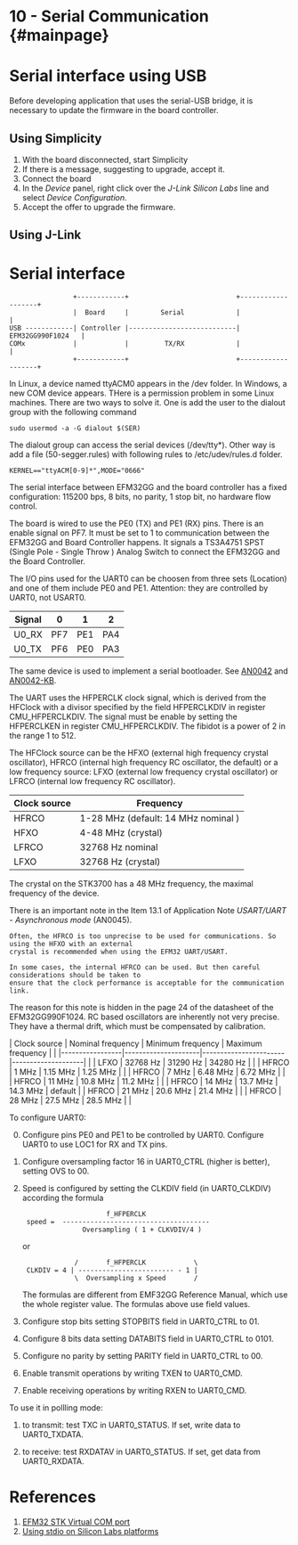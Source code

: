 10 - Serial Communication {#mainpage}
============

# Serial interface using USB

Before developing application that uses the serial-USB bridge, it is necessary to update the firmware in
the board controller.

## Using Simplicity


1. With the board disconnected, start Simplicity
2. If there is a message, suggesting to upgrade, accept it.
2. Connect the board
3. In the *Device* panel, right click over the *J-Link Silicon Labs* line and select *Device Configuration*.
4. Accept the offer to upgrade the firmware.

## Using J-Link




# Serial interface



                    +------------+                           +-------------------+
                    |  Board     |        Serial             |                   |
    USB ------------| Controller |---------------------------| EFM32GG990F1024   |
    COMx            |            |         TX/RX             |                   |
                    +------------+                           +-------------------+


In Linux, a device named ttyACM0 appears in the /dev folder. In Windows, a new COM device appears. THere is a permission problem in some Linux machines. There are two ways to solve it. One is add the user to the dialout group with the following command

    sudo usermod -a -G dialout $(SER)


The dialout group can access the serial devices (/dev/tty*). Other way is add a file (50-segger.rules) with following rules to /etc/udev/rules.d folder.

    KERNEL=="ttyACM[0-9]*",MODE="0666"


The serial interface between EFM32GG and the board controller has a fixed configuration: 115200 bps, 8 bits, no parity, 1 stop bit, no hardware flow control.

The board is wired to use the PE0 (TX) and PE1 (RX) pins.  There is an enable signal on PF7. It must be set to 1 to communication between the EFM32GG and Board Controller happens. It signals a TS3A4751 SPST (Single Pole - Single Throw ) Analog Switch to connect the EFM32GG and the Board Controller.



The I/O pins used  for the UART0 can be choosen from three sets (Location) and one of them include PE0 and PE1. Attention: they are controlled by UART0, not USART0.


|      Signal          |     0        |      1       |       2      |
|----------------------|--------------|--------------|--------------|
|       U0_RX          |    PF7       |     PE1      |      PA4     |
|       U0_TX          |    PF6       |     PE0      |      PA3     | 






The same device is used to implement a serial bootloader. See [AN0042](https://www.silabs.com/application-notes/an0042-efm32-usb-uart-bootloader.pdf) and [AN0042-KB](https://www.silabs.com/community/mcu/32-bit/knowledge-base.entry.html/2017/09/01/use_an0042_bootloade-N9Zn).


The UART uses the HFPERCLK clock signal, which is derived from the HFClock with a divisor specified by the field HFPERCLKDIV in register CMU_HFPERCLKDIV. The  signal must be enable by setting the HFPERCLKEN in register CMU_HFPERCLKDIV. The fibidot is a power of 2 in the range 1 to 512.

The HFClock source can be the HFXO (external high frequency crystal oscillator), HFRCO (internal high frequency RC oscillator, the default) or a low frequency source: LFXO (external low frequency crystal oscillator) or LFRCO (internal low frequency RC oscillator).

| Clock source    |   Frequency                                     |
|-----------------|-------------------------------------------------|
|  HFRCO          |  1-28 MHz (default: 14 MHz nominal )            |
|  HFXO           |  4-48 MHz (crystal)                             |
|  LFRCO          |   32768 Hz nominal                              |
|  LFXO           |   32768 Hz (crystal)                            |

The crystal on the STK3700 has a 48 MHz frequency, the maximal frequency of the device.

There is an important note in the Item 13.1 of Application Note *USART/UART - Asynchronous mode* (AN0045).

    Often, the HFRCO is too unprecise to be used for communications. So using the HFXO with an external
    crystal is recommended when using the EFM32 UART/USART.
    
    In some cases, the internal HFRCO can be used. But then careful considerations should be taken to
    ensure that the clock performance is acceptable for the communication link.

The reason for this note is hidden in the page 24 of the datasheet of the EFM32GG990F1024. RC based oscillators  are inherently not very precise. They have a thermal drift, which must be compensated by calibration.


|   Clock source  |  Nominal frequency  |  Minimum frequency    | Maximum frequency  |           |
|-----------------|---------------------|-----------------------|--------------------|           |
|    LFXO         |   32768 Hz          |      31290 Hz         |    34280 Hz        |           |
|    HFRCO        |       1 MHz         |       1.15 MHz        |     1.25 MHz       |           |
|    HFRCO        |       7 MHz         |       6.48 MHz        |     6.72 MHz       |           |
|    HFRCO        |      11 MHz         |       10.8 MHz        |     11.2 MHz       |           |
|    HFRCO        |      14 MHz         |       13.7 MHz        |     14.3 MHz       |  default  |
|    HFRCO        |      21 MHz         |       20.6 MHz        |     21.4 MHz       |           |
|    HFRCO        |      28 MHz         |       27.5 MHz        |     28.5 MHz       |           |


To configure UART0:

0. Configure pins PE0 and PE1 to be controlled by UART0. Configure UART0 to use LOC1 for RX and TX pins.

1. Configure oversampling factor 16 in UART0_CTRL (higher is better), setting OVS to 00.
    
    
2. Speed is configured by setting the CLKDIV field (in UART0_CLKDIV)  according the formula

                            f_HFPERCLK
        speed =  -------------------------------------
                      Oversampling ( 1 + CLKVDIV/4 )
                      
    or
    
                    /       f_HFPERCLK            \
        CLKDIV = 4 | ------------------------ - 1 |
                    \  Oversampling x Speed       /

    The formulas are different from EMF32GG Reference Manual, which use the whole register value. The formulas above use field values.
    
3. Configure stop bits setting STOPBITS field in UART0_CTRL to 01.

4. Configure 8 bits data setting DATABITS field in UART0_CTRL to 0101.

5. Configure no parity by setting PARITY field in UART0_CTRL to 00.

6. Enable transmit operations by writing TXEN to UART0_CMD.

7. Enable receiving operations by writing RXEN to UART0_CMD.



To use it in pollling mode:

1. to transmit: test TXC in UART0_STATUS. If set, write data to UART0_TXDATA.

2. to receive: test RXDATAV in UART0_STATUS. If set, get data from UART0_RXDATA.


References
==========

1. [EFM32 STK Virtual COM port](https://www.silabs.com/community/mcu/32-bit/knowledge-base.entry.html/2015/07/06/efm32_stk_virtualco-aT2m)
2. [Using stdio on Silicon Labs platforms](https://os.mbed.com/teams/SiliconLabs/wiki/Using-stdio-on-Silicon-Labs-platforms)
